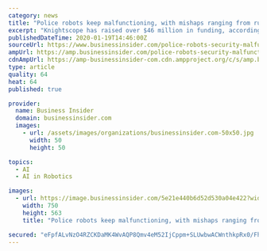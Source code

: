 ```yaml
---
category: news
title: "Police robots keep malfunctioning, with mishaps ranging from running over a toddler's foot to ignoring people in distress"
excerpt: "Knightscope has raised over $46 million in funding, according to Crunchbase. Knightscope's robots use artificial intelligence, cameras, GPS, lasers, and thermal sensors to monitor their surroundings and report disturbances. The company drew backlash in 2017, when a San Francisco animal rights group deployed Knightscope robots to block homeless ..."
publishedDateTime: 2020-01-19T14:46:00Z
sourceUrl: https://www.businessinsider.com/police-robots-security-malfunctioning-fails-knightscope-2020-1/
ampUrl: https://amp.businessinsider.com/police-robots-security-malfunctioning-fails-knightscope-2020-1
cdnAmpUrl: https://amp-businessinsider-com.cdn.ampproject.org/c/s/amp.businessinsider.com/police-robots-security-malfunctioning-fails-knightscope-2020-1
type: article
quality: 64
heat: 64
published: true

provider:
  name: Business Insider
  domain: businessinsider.com
  images:
    - url: /assets/images/organizations/businessinsider.com-50x50.jpg
      width: 50
      height: 50

topics:
  - AI
  - AI in Robotics

images:
  - url: https://image.businessinsider.com/5e21e440b6d52d530a04e422?width=750&format=jpeg&auto=webp
    width: 750
    height: 563
    title: "Police robots keep malfunctioning, with mishaps ranging from running over a toddler's foot to ignoring people in distress"

secured: "eFpfALvNzO4RZCKDaMK4WvAQP8Qmv4eM52IjCppm+SLUwbwACWnthkpRx0/FhfUqFeC2GfZUU/kN2JKqU/eUrFsJQwSkclDuL/AEYuiJaM8BlnbbPm3Gpb2Ulp/tdP8TGFskyCN3zzq6PtVSFOJgEIdBUkXdkRyRWD52CLMcu0+N8ZoBLDneZ75ldx35pMqLgb1eVfDviNnxXQdihtM7dD+WEqzQyY5x5WaCXNgQ1Y0fnNOEC9M6/cb4+Ijyl26plOslCxfdXip5ShcXwUSe8ZxUSGEG2W29/tK0CTiQDmF1mvvAHvyRDMlZ19EeMM4dZDOkoQ6mvfq+6N4XH+rbDdKydwfr0QuNTbkPboj4bFNUlb3j6/OTCGFsCBxy/snsSAZa87hTUh9ErNbO0xJJkTt1hn810KSYUhW2EggEJppNHcRZenKCQd1uYW8py8CWVIYJ2dyS0REkMQCpP3ua6A==;Yu1TsqkxCslFqaPiPxb3wQ=="
---
```


